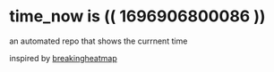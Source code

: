 # time_now is (( 1696906800086 ))

an automated repo that shows the currnent time

inspired by [breakingheatmap](https://github.com/breakingheatmap/breakingheatmap)